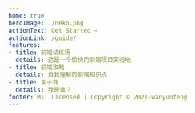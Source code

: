 ```yaml
---
home: true
heroImage: ./neko.png
actionText: Get Started →
actionLink: /guide/
features:
- title: 前端试炼场
  details: 这是一个愉快的前端项目实验地
- title: 前端攻略
  details: 自我理解的前端知识点
- title: 关于我
  details: 我是谁？
footer: MIT Licensed | Copyright © 2021-wanyunfeng
---
```

